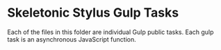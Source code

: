# Skeletonic Stylus Gulp Tasks

Each of the files in this folder are individual Gulp public tasks. Each gulp task is an asynchronous JavaScript function.
